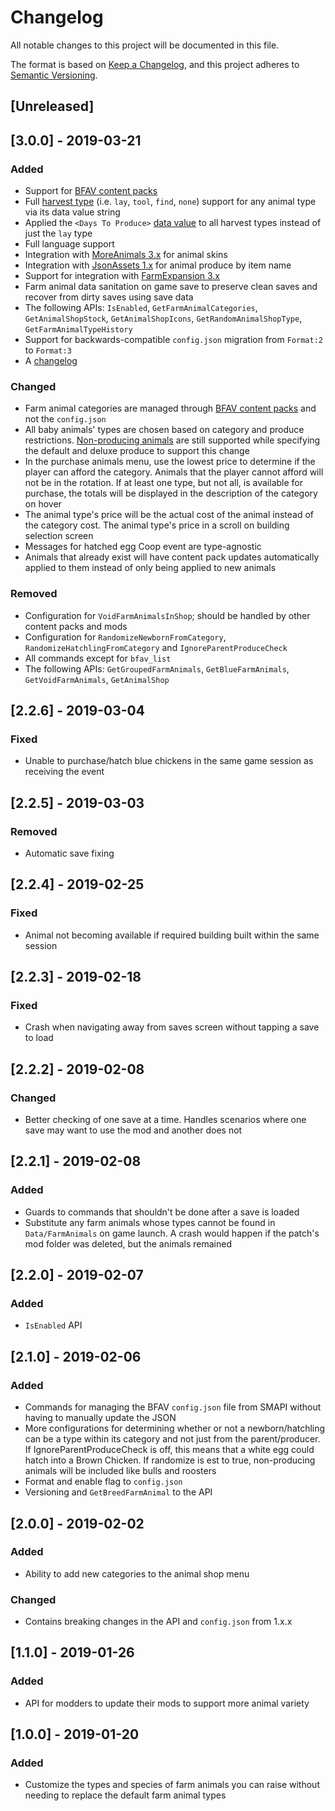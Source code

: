 # Changelog
All notable changes to this project will be documented in this file.

The format is based on [Keep a Changelog](https://keepachangelog.com/en/1.0.0/),
and this project adheres to [Semantic Versioning](https://semver.org/spec/v2.0.0.html).

## [Unreleased]

## [3.0.0] - 2019-03-21
### Added
- Support for [BFAV content packs](https://github.com/paritee/Paritee.StardewValley.Frameworks/tree/bfav-3.0.0/BetterFarmAnimalVariety#content-packs)
- Full [harvest type](https://github.com/paritee/Paritee.StardewValley.FarmAnimals/tree/bfav-3.0.0#harvest-types) (i.e. `lay`, `tool`, `find`, `none`) support for any animal type via its data value string
- Applied the `<Days To Produce>` [data value](https://stardewvalleywiki.com/Modding:Animal_data#Basic_format) to all harvest types instead of just the `lay` type
- Full language support
- Integration with [MoreAnimals 3.x](https://github.com/Entoarox/StardewMods/tree/master/MoreAnimals) for animal skins
- Integration with [JsonAssets 1.x](https://github.com/spacechase0/JsonAssets) for animal produce by item name
- Support for integration with [FarmExpansion 3.x](https://github.com/AdvizeGH/FarmExpansion)
- Farm animal data sanitation on game save to preserve clean saves and recover from dirty saves using save data
- The following APIs: `IsEnabled`, `GetFarmAnimalCategories`, `GetAnimalShopStock`, `GetAnimalShopIcons`, `GetRandomAnimalShopType`, `GetFarmAnimalTypeHistory`
- Support for backwards-compatible `config.json` migration from `Format:2` to  `Format:3`
- A [changelog](https://github.com/paritee/Paritee.StardewValley.Frameworks/tree/bfav-3.0.0/BetterFarmAnimalVariety)

### Changed
- Farm animal categories are managed through [BFAV content packs](https://github.com/paritee/Paritee.StardewValley.Frameworks/tree/bfav-3.0.0/BetterFarmAnimalVariety#content-packs) and not the `config.json`
- All baby animals' types are chosen based on category and produce restrictions. [Non-producing animals](https://github.com/paritee/Paritee.StardewValley.FarmAnimals/tree/bfav-3.0.0#harvest-types) are still supported while specifying the default and deluxe produce to support this change
- In the purchase animals menu, use the lowest price to determine if the player can afford the category. Animals that the player cannot afford will not be in the rotation. If at least one type, but not all, is available for purchase, the totals will be displayed in the description of the category on hover
- The animal type's price will be the actual cost of the animal instead of the category cost. The animal type's price in a scroll on building selection screen
- Messages for hatched egg Coop event are type-agnostic
- Animals that already exist will have content pack updates automatically applied to them instead of only being applied to new animals

### Removed
- Configuration for `VoidFarmAnimalsInShop`; should be handled by other content packs and mods
- Configuration for `RandomizeNewbornFromCategory`, `RandomizeHatchlingFromCategory` and `IgnoreParentProduceCheck`
- All commands except for `bfav_list`
- The following APIs: `GetGroupedFarmAnimals`, `GetBlueFarmAnimals`, `GetVoidFarmAnimals`, `GetAnimalShop`

## [2.2.6] - 2019-03-04
### Fixed
- Unable to purchase/hatch blue chickens in the same game session as receiving the event

## [2.2.5] - 2019-03-03
### Removed
- Automatic save fixing

## [2.2.4] - 2019-02-25
### Fixed
- Animal not becoming available if required building built within the same session

## [2.2.3] - 2019-02-18
### Fixed
- Crash when navigating away from saves screen without tapping a save to load

## [2.2.2] - 2019-02-08
### Changed
- Better checking of one save at a time. Handles scenarios where one save may want to use the mod and another does not

## [2.2.1] - 2019-02-08
### Added
- Guards to commands that shouldn't be done after a save is loaded
- Substitute any farm animals whose types cannot be found in `Data/FarmAnimals` on game launch. A crash would happen if the patch's mod folder was deleted, but the animals remained

## [2.2.0] - 2019-02-07
### Added
- `IsEnabled` API

## [2.1.0] - 2019-02-06
### Added
- Commands for managing the BFAV `config.json` file from SMAPI without having to manually update the JSON
- More configurations for determining whether or not a newborn/hatchling can be a type within its category and not just from the parent/producer. If IgnoreParentProduceCheck is off, this means that a white egg could hatch into a Brown Chicken. If randomize is est to true, non-producing animals will be included like bulls and roosters
- Format and enable flag to `config.json`
- Versioning and `GetBreedFarmAnimal` to the API

## [2.0.0] - 2019-02-02
### Added
- Ability to add new categories to the animal shop menu

### Changed
- Contains breaking changes in the API and `config.json` from 1.x.x

## [1.1.0] - 2019-01-26
### Added
- API for modders to update their mods to support more animal variety

## [1.0.0] - 2019-01-20
### Added
- Customize the types and species of farm animals you can raise without needing to replace the default farm animal types
